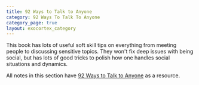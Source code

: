 ```yaml
---
title: 92 Ways to Talk to Anyone
category: 92 Ways To Talk To Anyone
category_page: true
layout: exocortex_category
---
```


This book has lots of useful soft skill tips on everything from meeting people to discussing sensitive topics. They won't fix deep issues with being social, but has lots of good tricks to polish how one handles social situations and dynamics.

All notes in this section have [92 Ways to Talk to Anyone](https://www.amazon.com/How-Talk-Anyone-Success-Relationships/dp/1511305169) as a resource.
